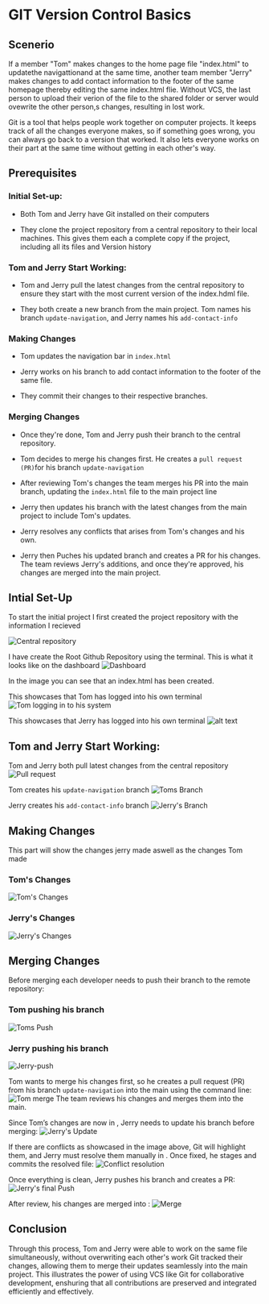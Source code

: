 # GIT Version Control Basics

## Scenerio
If a member "Tom" makes changes to the home page file "index.html" to updatethe navigattionand at the same time, another team member "Jerry" makes changes to add contact information to the footer of the same homepage thereby editing the same index.html flie. Without VCS, the last person to upload their verion of the file to the shared folder or server would ovewrite the other person,s changes, resulting in lost work.

Git is a tool that helps people work together on computer projects. It keeps track of all the changes everyone makes, so if something goes wrong, you can always go back to a version that worked. It also lets everyone works on their part at the same time without getting in each other's way.

## Prerequisites
### Initial Set-up:
* Both Tom and Jerry have Git installed on their computers

* They clone the project repository from a central repository to their local machines. This gives them each a complete copy if the project, including all its files and Version history
### Tom and Jerry Start Working:
* Tom and Jerry pull the latest changes from the central repository to ensure they start with the most current version of the index.hdml file.

* They both create a new branch from the main project. Tom names his branch `update-navigation`, and Jerry names his `add-contact-info`
### Making Changes
* Tom updates the navigation bar in `index.html`

* Jerry works on his branch to add contact information to the footer of the same file.

* They commit their changes to their respective branches.
### Merging Changes
* Once they're done, Tom and Jerry push their branch to the central repository.

* Tom decides to merge his changes first. He creates a `pull request (PR)`for his branch `update-navigation`

* After reviewing Tom's changes the team merges his PR into the main branch, updating the `index.html` file to the main project line

* Jerry then updates his branch with the latest changes from the main project to include Tom's updates.

* Jerry resolves any conflicts that arises from Tom's changes and his own.

* Jerry then Puches his updated branch and creates a PR for his changes. The team reviews Jerry's additions, and once they're approved, his changes are merged into the main project.
## Intial Set-Up
To start the initial project I first created the project repository with the information I recieved

![Central repository](img.1/Central%20Repository.png)

I have create the Root Github Repository using the terminal. This is what it looks like on the dashboard
![Dashboard](img.1/Dashboard.png)

In the image you can see that an index.html has been created.

This showcases that Tom has logged into his own terminal
![Tom logging in to his system](img.1/Toms-Config.png)

This showcases that Jerry has logged into his own terminal
![alt text](img.1/Jerry_Config.png)
## Tom and Jerry Start Working:
 Tom and Jerry both pull latest changes from the central repository
![Pull request](img.1/Pull.png)
 
Tom creates his `update-navigation` branch
![Toms Branch](img.1/Tom_Branch.png)

Jerry creates his `add-contact-info` branch
![Jerry's Branch](img.1/Jerry_Branch.png)
## Making Changes
This part will show the changes jerry made aswell as the changes Tom made

### Tom's Changes
![Tom's Changes](img.1/Toms_Changes.png)
### Jerry's Changes
![Jerry's Changes](img.1/Jerrys_changes.png)
## Merging Changes
Before merging each developer needs to push their branch to the remote repository:

### Tom pushing his branch
![Toms Push](img.1/Toms_Push.png)
### Jerry pushing his branch
![Jerry-push](img.1/Jerrys_push.png)


Tom wants to merge his changes first, so he creates a pull request (PR) from his branch `update-navigation` into the main using the command line:
![Tom merge](img.1/Toms_Merge.png)
The team reviews his changes and merges them into the main.

Since Tom’s changes are now in , Jerry needs to update his branch before merging:
![Jerry's Update](img.1/Jerry_update.png)

If there are conflicts as showcased in the image above, Git will highlight them, and Jerry must resolve them manually in . Once fixed, he stages and commits the resolved file:
![Conflict resolution](img.1/Conflict_res.png)

Once everything is clean, Jerry pushes his branch and creates a PR:
![Jerry's final Push](img.1/Jerry_Final.png)

After review, his changes are merged into :
![Merge](img.1/Toms_Merge.png)
## Conclusion
Through this process, Tom and Jerry were able to work on the same file simultaneously, without overwriting each other's work Git tracked their changes, allowing them to merge their updates seamlessly into the main project. This illustrates the power of using VCS like Git for collaborative development, enshuring that all contributions are preserved and integrated efficiently and effectively.